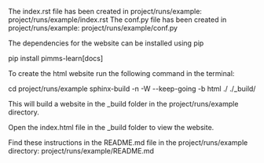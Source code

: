 The index.rst file has been created in project/runs/example:
project/runs/example/index.rst
The conf.py file has been created in project/runs/example:
project/runs/example/conf.py

The dependencies for the website can be installed using pip

pip install pimms-learn[docs]

To create the html website run the following command in the terminal:

cd project/runs/example
sphinx-build -n -W --keep-going -b html ./ ./_build/

This will build a website in the _build folder in the project/runs/example directory.

Open the index.html file in the _build folder to view the website.

Find these instructions in the README.md file in the project/runs/example directory:
project/runs/example/README.md
